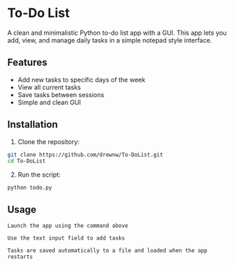 # To-Do List

A clean and minimalistic Python to-do list app with a GUI. This app lets you add, view, and manage daily tasks in a simple notepad style interface.

## Features

- Add new tasks to specific days of the week
- View all current tasks
- Save tasks between sessions
- Simple and clean GUI

## Installation

1. Clone the repository:

```bash
git clone https://github.com/drewnw/To-DoList.git
cd To-DoList
```

2. Run the script:

```python todo.py```


   
## Usage

    Launch the app using the command above

    Use the text input field to add tasks

    Tasks are saved automatically to a file and loaded when the app restarts

